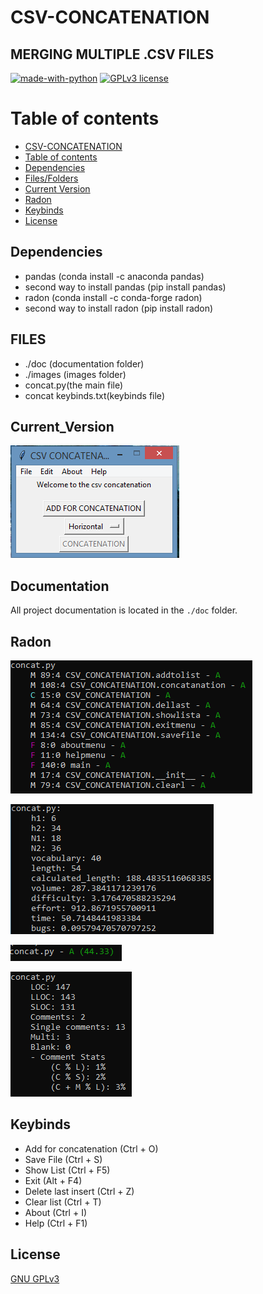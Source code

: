 # CSV-CONCATENATION
## MERGING MULTIPLE .CSV FILES

[![made-with-python](https://img.shields.io/badge/Made%20with-Python-1f425f.svg)](https://www.python.org/) [![GPLv3 license](https://img.shields.io/badge/License-GPLv3-blue.svg)](http://perso.crans.org/besson/LICENSE.html)

# Table of contents

<!--ts-->
  * [CSV-CONCATENATION](#CSV-CONCATENATION)
  * [Table of contents](#Table_of_contents)
  * [Dependencies](#Dependencies)
  * [Files/Folders](#Files/Folders)
  * [Current Version](#Current_Version)
  * [Radon](#Radon)
  * [Keybinds](#Keybinds)
  * [License](#License)
<!--ts-->


## Dependencies

 <ul>
  <li> pandas (conda install -c anaconda pandas) </li>
  <li> second way to install pandas (pip install pandas) </li>
  <li> radon (conda install -c conda-forge radon) </li>
  <li> second way to install radon (pip install radon) </li>
</ul>

## FILES 

<ul>
 <li> ./doc (documentation folder) </li>
 <li> ./images (images folder) </li>
 <li> concat.py(the main file) </li>
 <li> concat keybinds.txt(keybinds file) </li>
</ul>

## Current_Version

<p><img src ="images/csv concat.png" title = "Csv File Concatenation Version"/> </p>


## Documentation

All project documentation is located in the `./doc`  folder.

## Radon
<p><img src = "images/csv concat radon cc.png" title = "Csv file concatenation radon cc"/> </p>
<p><img src = "images/csv concat radon hal.png" title = "Csv file concatenation radon hal"/> </p>
<p><img src = "images/csv concat radon mi.png" title = "Csv file concatenation radon mi"/> </p>
<p><img src = "images/csv concat radon raw.png" title = "Csv file concatenation radon raw"/> </p>

## Keybinds

<ul>
 <li> Add for concatenation (Ctrl + O) </li>
 <li> Save File (Ctrl + S) </li>
 <li> Show List (Ctrl + F5) </li>
 <li> Exit (Alt + F4) </li>
 <li> Delete last insert (Ctrl + Z) </li>
 <li> Clear list (Ctrl + T) </li>
 <li> About (Ctrl + I) </li>
 <li> Help (Ctrl + F1) </li>
</ul>



## License
[GNU GPLv3](https://choosealicense.com/licenses/gpl-3.0/)
